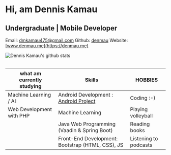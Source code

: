 # Hi, am Dennis Kamau
## Undergraduate | Mobile Developer

Email: dmkamau475@gmail.com
Github: [denmau](https://github.com/denmau)
Website: [www.denmau.me](https://denmau.me)

<div float="left">
  <img align="center" src="https://github-readme-stats.vercel.app/api?username=denmau&show_icons=true&theme=radical&line_height=27?count_private=true" alt="Dennis Kamau's github stats" />
</div>
<br/>

<div float="right">
  
| **what am currently studying** | **Skills** | **HOBBIES** |
| ----------- | ----------- | ----------- |
| Machine Learning / AI | Android Development : [Android Project](https://github.com/denmau/foodfit)| Coding :-) |
| Web Development with PHP | Machine Learning | Playing volleyball |
| | Java Web Programming (Vaadin & Spring Boot) | Reading books |
| | Front-End Development: Bootstrap (HTML, CSS), JS | Listening to podcasts |

</div>
